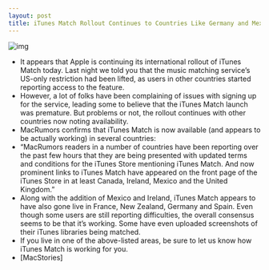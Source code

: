 ```yaml
---
layout: post
title: iTunes Match Rollout Continues to Countries Like Germany and Mexico
---
```

![img](http://media.idownloadblog.com/wp-content/uploads/2011/12/iTunes-Match-germany.jpg)
* It appears that Apple is continuing its international rollout of iTunes Match today. Last night we told you that the music matching service’s US-only restriction had been lifted, as users in other countries started reporting access to the feature.
* However, a lot of folks have been complaining of issues with signing up for the service, leading some to believe that the iTunes Match launch was premature. But problems or not, the rollout continues with other countries now noting availability.
* MacRumors confirms that iTunes Match is now available (and appears to be actually working) in several countries:
* “MacRumors readers in a number of countries have been reporting over the past few hours that they are being presented with updated terms and conditions for the iTunes Store mentioning iTunes Match. And now prominent links to iTunes Match have appeared on the front page of the iTunes Store in at least Canada, Ireland, Mexico and the United Kingdom.”
* Along with the addition of Mexico and Ireland, iTunes Match appears to have also gone live in France, New Zealand, Germany and Spain. Even though some users are still reporting difficulties, the overall consensus seems to be that it’s working. Some have even uploaded screenshots of their iTunes libraries being matched.
* If you live in one of the above-listed areas, be sure to let us know how iTunes Match is working for you.
* [MacStories]

